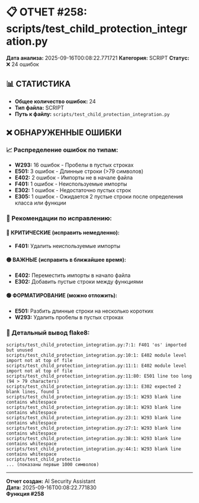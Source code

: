 # 📋 ОТЧЕТ #258: scripts/test_child_protection_integration.py

**Дата анализа:** 2025-09-16T00:08:22.771721
**Категория:** SCRIPT
**Статус:** ❌ 24 ошибок

## 📊 СТАТИСТИКА

- **Общее количество ошибок:** 24
- **Тип файла:** SCRIPT
- **Путь к файлу:** `scripts/test_child_protection_integration.py`

## ❌ ОБНАРУЖЕННЫЕ ОШИБКИ

### 📈 Распределение ошибок по типам:

- **W293:** 16 ошибок - Пробелы в пустых строках
- **E501:** 3 ошибок - Длинные строки (>79 символов)
- **E402:** 2 ошибок - Импорты не в начале файла
- **F401:** 1 ошибок - Неиспользуемые импорты
- **E302:** 1 ошибок - Недостаточно пустых строк
- **E305:** 1 ошибок - Ожидается 2 пустые строки после определения класса или функции

### 🎯 Рекомендации по исправлению:

#### 🔴 КРИТИЧЕСКИЕ (исправить немедленно):
- **F401:** Удалить неиспользуемые импорты

#### 🟡 ВАЖНЫЕ (исправить в ближайшее время):
- **E402:** Переместить импорты в начало файла
- **E302:** Добавить пустые строки между функциями

#### 🟢 ФОРМАТИРОВАНИЕ (можно отложить):
- **E501:** Разбить длинные строки на несколько коротких
- **W293:** Удалить пробелы в пустых строках

### 📝 Детальный вывод flake8:

```
scripts/test_child_protection_integration.py:7:1: F401 'os' imported but unused
scripts/test_child_protection_integration.py:10:1: E402 module level import not at top of file
scripts/test_child_protection_integration.py:11:1: E402 module level import not at top of file
scripts/test_child_protection_integration.py:11:80: E501 line too long (94 > 79 characters)
scripts/test_child_protection_integration.py:13:1: E302 expected 2 blank lines, found 1
scripts/test_child_protection_integration.py:15:1: W293 blank line contains whitespace
scripts/test_child_protection_integration.py:18:1: W293 blank line contains whitespace
scripts/test_child_protection_integration.py:23:1: W293 blank line contains whitespace
scripts/test_child_protection_integration.py:27:1: W293 blank line contains whitespace
scripts/test_child_protection_integration.py:38:1: W293 blank line contains whitespace
scripts/test_child_protection_integration.py:44:1: W293 blank line contains whitespace
scripts/test_child_protectio
... (показаны первые 1000 символов)
```

---
**Отчет создан:** AI Security Assistant  
**Дата:** 2025-09-16T00:08:22.771830  
**Функция #258**
